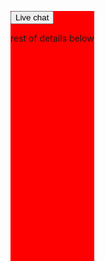 <!DOCTYPE html>
<html lang="en">
<head>
  <meta charset="utf-8">
  <meta name="viewport" content="width=device-width, initial-scale=1">
  <script src="https://ajax.googleapis.com/ajax/libs/jquery/3.2.1/jquery.min.js"></script>
  <style>
 .LiveChat{
 position:absolute;
 bottom:0%;
 height:10%;
 background-color:red;
 }
 </style>
 <script>
 $(document).ready(function()
 {
    $("#chatBtn").click(function()
    {
        $(".LiveChat").css("height","30%");
    });
 });
 </script>
</head>
<body>
<div class="LiveChat">
<button id="chatBtn">Live chat</button>
<p>rest of details below</p>
</div>

</body>
</html>
